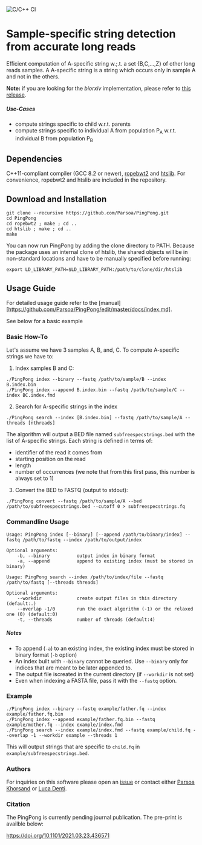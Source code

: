 ![C/C++ CI](https://github.com/Parsoa/PingPong/workflows/C/C++%20CI/badge.svg)

# Sample-specific string detection from accurate long reads

Efficient computation of A-specific string w.;.t. a set {B,C,...,Z} of other long reads samples. A A-specific string is a string which occurs only in sample A and not in the others. 

**Note:** if you are looking for the _biorxiv_ implementation, please refer to [this release](https://github.com/Parsoa/PingPong/releases/tag/v1.0.0-pingpong).

##### Use-Cases

* compute strings specific to child w.r.t. parents
* compute strings specific to individual A from population P<sub>A</sub> w.r.t. individual B from population P<sub>B</sub>

## Dependencies

C++11-compliant compiler (GCC 8.2 or newer), [ropebwt2](https://github.com/lh3/ropebwt2) and [htslib](https://github.com/samtools/htslib). For convenience, ropebwt2 and htslib are included in the repository.

## Download and Installation

```
git clone --recursive https://github.com/Parsoa/PingPong.git
cd PingPong 
cd ropebwt2 ; make ; cd ..
cd htslib ; make ; cd ..
make
```

You can now run PingPong by adding the clone directory to PATH. Because the package uses an internal clone of htslib, the shared objects will be in non-standard locations and have to be manually specified before running:

```
export LD_LIBRARY_PATH=$LD_LIBRARY_PATH:/path/to/clone/dir/htslib
```

## Usage Guide

For detailed usage guide refer to the [manual][https://github.com/Parsoa/PingPong/edit/master/docs/index.md].

See below for a basic example

### Basic How-To

Let's assume we have 3 samples A, B, and, C. To compute A-specific strings we have to:

1. Index samples B and C:
```
./PingPong index --binary --fastq /path/to/sample/B --index B.index.bin
./PingPong index --append B.index.bin --fastq /path/to/sample/C --index BC.index.fmd
```
2. Search for A-specific strings in the index
```
./PingPong search --index [B.index.bin] --fastq /path/to/sample/A --threads [nthreads]
```

The algorithm will output a BED file named `subfreespecstrings.bed` with the list of A-specific strings. Each string is defined in terms of:
* identifier of the read it comes from
* starting position on the read
* length
* number of occurrences (we note that from this first pass, this number is always set to 1)

3. Convert the BED to FASTQ (output to stdout):
```
./PingPong convert --fastq /path/to/sample/A --bed /path/to/subfreespecstrings.bed --cutoff 0 > subfreespecstrings.fq
```

### Commandline Usage
```
Usage: PingPong index [--binary] [--append /path/to/binary/index] --fastq /path/to/fastq --index /path/to/output/index

Optional arguments:
    -b, --binary          output index in binary format
    -a, --append          append to existing index (must be stored in binary)

Usage: PingPong search --index /path/to/index/file --fastq /path/to/fastq [--threads threads]

Optional arguments:
    --workdir             create output files in this directory (default:.)
    --overlap -1/0        run the exact algorithm (-1) or the relaxed one (0) (default:0)
    -t, --threads         number of threads (default:4)
```

##### Notes
* To append (`-a`) to an existing index, the existing index must be stored in binary format (`-b` option)
* An index built with `--binary` cannot be queried. Use `--binary` only for indices that are meant to be later appended to.
* The output file iscreated in the current directory (if `--workdir` is not set)
* Even when indexing a FASTA file, pass it with the `--fastq` option.

### Example

```
./PingPong index --binary --fastq example/father.fq --index example/father.fq.bin
./PingPong index --append example/father.fq.bin --fastq example/mother.fq --index example/index.fmd
./PingPong search --index example/index.fmd --fastq example/child.fq --overlap -1 --workdir example --threads 1
```

This will output strings that are specific to `child.fq` in `example/subfreespecstrings.bed`.

### Authors
For inquiries on this software please open an [issue](https://github.com/Parsoa/PingPong/issues) or contact either [Parsoa Khorsand](https://github.com/parsoa) or [Luca Denti](https://github.com/ldenti/).

### Citation

The PingPong is currently pending journal publication. The pre-print is availble below:

https://doi.org/10.1101/2021.03.23.436571
